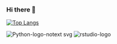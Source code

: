 ### Hi there 👋
[![Top Langs](https://github-readme-stats.vercel.app/api/top-langs/?username=ALRIER&langs_count=8)](https://github.com/ALRIER)

![Python-logo-notext svg](https://user-images.githubusercontent.com/56406907/220478533-a0199d9f-4967-4e60-86b2-b2d28abed0e4.png) 
![rstudio-logo](https://user-images.githubusercontent.com/56406907/220478872-d57dfd8a-ad5b-43eb-b634-24c9e1e104c9.png)


<!--
**ALRIER/ALRIER** is a ✨ _special_ ✨ repository because its `README.md` (this file) appears on your GitHub profile.

Here are some ideas to get you started:

- 🔭 I’m currently working on ...
- 🌱 I’m currently learning ...
- 👯 I’m looking to collaborate on ...
- 🤔 I’m looking for help with ...
- 💬 Ask me about ...
- 📫 How to reach me: ...
- 😄 Pronouns: ...
- ⚡ Fun fact: ...
-->
